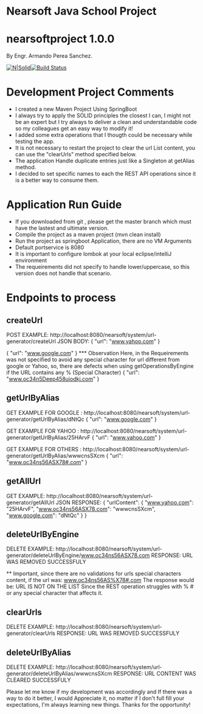 # Nearsoft Java School Project

# nearsoftproject 1.0.0

By Engr. Armando Perea Sanchez.

[![N|Solid](https://i1.wp.com/sfnewtech.com/wp-content/uploads/directory/logo-nearsoft2.jpg)](https://nodesource.com/products/nsolid)[![Build Status](https://rgprincipal.com/es/wp-content/uploads/2018/12/Logo-de-Java-portada-250x122.jpg)](https://travis-ci.org/joemccann/dillinger)

# Development Project Comments

  - I created a new Maven Project Using SpringBoot
  - I always try to apply the SOLID principles the closest I can, I might not be an expert but I try always to deliver a       clean and understandable code so my colleagues get an easy way to modify it!
  - I added some extra operations that I thougth could be necessary while testing the app.
  - It is not necessary to restart the project to clear the url List content, you can use the "clearUrls" method specified     below.
  - The application Handle duplicate entries just like a Singleton at getAlias method.
  - I decided to set specific names to each the REST API operations since it is a better way to consume them.

# Application Run Guide

 - If you downloaded from git , please get the master branch which must have the lastest and ultimate version.
 - Compile the project as a maven project (mvn clean install)
 - Run the project as springboot Application, there are no VM Arguments
 - Default portservice is 8080
 - It is important to configure lombok at your local eclipse/intelliJ environment
 - The requeirements did  not specify to handle lower/uppercase, so this version does not handle that scenario.
 
# Endpoints to process

## createUrl
POST EXAMPLE: http://localhost:8080/nearsoft/system/url-generator/createUrl
JSON BODY: 
{
    "url": "www.yahoo.com"
}

{
    "url": "www.google.com"
}
*** Observation Here, in the Requeirements was not specified to avoid any special character for url different from google or Yahoo, so, there are defects when using getOperationsByEngine if the URL contains any % (Special Character)
{
    "url": "www.oc34n5Deep458uiodkj.com"
}

## getUrlByAlias

GET EXAMPLE FOR GOOGLE : http://localhost:8080/nearsoft/system/url-generator/getUrlByAlias/dNtQc
{
    "url": "www.google.com"
}

GET EXAMPLE FOR YAHOO : http://localhost:8080/nearsoft/system/url-generator/getUrlByAlias/25HArvF
{
    "url": "www.yahoo.com"
}

GET EXAMPLE FOR OTHERS : http://localhost:8080/nearsoft/system/url-generator/getUrlByAlias/wwwcnsSXcm
{
    "url": "www.oc34ns56ASX78#.com"
}

## getAllUrl

GET EXAMPLE: http://localhost:8080/nearsoft/system/url-generator/getAllUrl
JSON RESPONSE: 
{
    "urlContent": {
        "www.yahoo.com": "25HArvF",
        "www.oc34ns56ASX78.com": "wwwcnsSXcm",
        "www.google.com": "dNtQc"
    }
}

## deleteUrlByEngine

DELETE EXAMPLE: http://localhost:8080/nearsoft/system/url-generator/deleteUrlByEngine/www.oc34ns56ASX78.com
RESPONSE:
URL WAS REMOVED SUCCESSFULY 

** Important, since there are no validations for urls special characters content, if the url was: www.oc34ns56AS%X78#.com
The response would be:
URL IS NOT ON THE LIST
Since the REST operation struggles with % # or any special character that affects it.

## clearUrls

DELETE EXAMPLE: http://localhost:8080/nearsoft/system/url-generator/clearUrls
RESPONSE:
URL WAS REMOVED SUCCESSFULY

## deleteUrlByAlias

DELETE EXAMPLE: http://localhost:8080/nearsoft/system/url-generator/deleteUrlByAlias/wwwcnsSXcm
RESPONSE:
URL CONTENT WAS CLEARED SUCCESSFULY


Please let me know if my development was accordingly and If there was a way to do it better, I would Appreciate it, no matter if I don't full fill your expectations, I'm always learning new things. Thanks for the opportunity!
